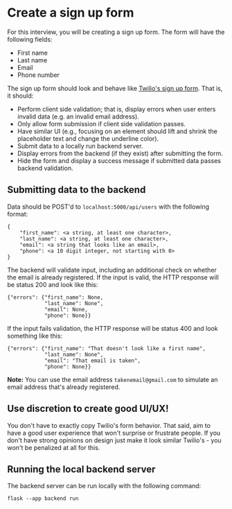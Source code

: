 # Create a sign up form

For this interview, you will be creating a sign up form. The form will have the following fields:
- First name 
- Last name
- Email
- Phone number

The sign up form should look and behave like [Twilio's sign up form](https://www.twilio.com/try-twilio). That is, it should:

- Perform client side validation; that is, display errors when user enters invalid data (e.g. an invalid email address).
- Only allow form submission if client side validation passes.
- Have similar UI (e.g., focusing on an element should lift and shrink the placeholder text and change the underline color).
- Submit data to a locally run backend server.
- Display errors from the backend (if they exist) after submitting the form.
- Hide the form and display a success message if submitted data passes backend validation.

## Submitting data to the backend

Data should be POST'd to `localhost:5000/api/users` with the following format:
```
{
    "first_name": <a string, at least one character>,
    "last_name": <a string, at least one character>,
    "email": <a string that looks like an email>,
    "phone": <a 10 digit integer, not starting with 0>
}
```

The backend will validate input, including an additional check on whether the email is already registered. If the input is valid, the HTTP response will be status 200 and look like this:

```
{"errors": {"first_name": None,
            "last_name": None", 
            "email": None, 
            "phone": None}}
```

If the input fails validation, the HTTP response will be status 400 and look something like this:

```
{"errors": {"first_name": "That doesn't look like a first name", 
            "last_name": None", 
            "email": "That email is taken", 
            "phone": None}}
```

**Note:** You can use the email address `takenemail@gmail.com` to simulate an email address that's already registered.


## Use discretion to create good UI/UX!

You don't have to exactly copy Twilio's form behavior. That said, aim to have a good user experience that won't surprise or frustrate people. If you don't have strong opinions on design just make it look similar Twilio's - you won't be penalized at all for this.

## Running the local backend server
The backend server can be run locally with the following command:
```
flask --app backend run
```


